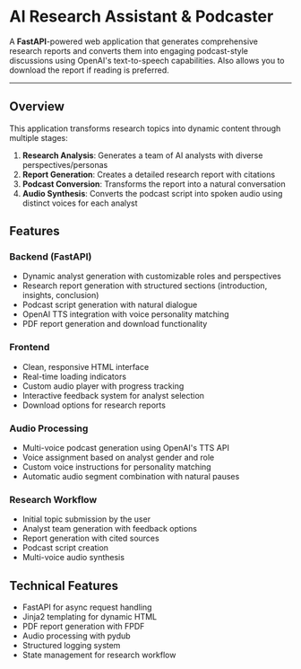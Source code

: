 # AI Research Assistant & Podcaster

A **FastAPI**-powered web application that generates comprehensive research reports and converts them into engaging podcast-style discussions using OpenAI's text-to-speech capabilities. Also allows you to download the report if reading is preferred.

---

## Overview

This application transforms research topics into dynamic content through multiple stages:

1. **Research Analysis**: Generates a team of AI analysts with diverse perspectives/personas
2. **Report Generation**: Creates a detailed research report with citations
3. **Podcast Conversion**: Transforms the report into a natural conversation
4. **Audio Synthesis**: Converts the podcast script into spoken audio using distinct voices for each analyst

## Features

### Backend (FastAPI)
- Dynamic analyst generation with customizable roles and perspectives
- Research report generation with structured sections (introduction, insights, conclusion)
- Podcast script generation with natural dialogue
- OpenAI TTS integration with voice personality matching
- PDF report generation and download functionality

### Frontend
- Clean, responsive HTML interface
- Real-time loading indicators
- Custom audio player with progress tracking
- Interactive feedback system for analyst selection
- Download options for research reports

### Audio Processing
- Multi-voice podcast generation using OpenAI's TTS API
- Voice assignment based on analyst gender and role
- Custom voice instructions for personality matching
- Automatic audio segment combination with natural pauses

### Research Workflow
- Initial topic submission by the user
- Analyst team generation with feedback options
- Report generation with cited sources
- Podcast script creation
- Multi-voice audio synthesis

## Technical Features
- FastAPI for async request handling
- Jinja2 templating for dynamic HTML
- PDF report generation with FPDF
- Audio processing with pydub
- Structured logging system
- State management for research workflow
